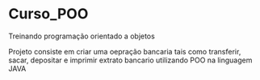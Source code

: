 # Curso_POO
Treinando programação orientado a objetos 

Projeto consiste em criar uma oepração bancaria tais como transferir, sacar, depositar e imprimir extrato bancario utilizando POO na linguagem JAVA
